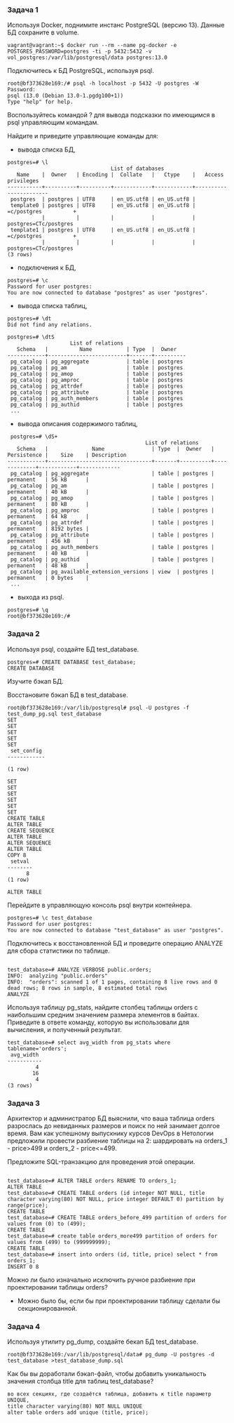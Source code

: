 ### Задача 1

Используя Docker, поднимите инстанс PostgreSQL (версию 13). Данные БД сохраните в volume.


```
vagrant@vagrant:~$ docker run --rm --name pg-docker -e POSTGRES_PASSWORD=postgres -ti -p 5432:5432 -v vol_postgres:/var/lib/postgresql/data postgres:13.0

```

Подключитесь к БД PostgreSQL, используя psql.

```
root@bf373628e169:/# psql -h localhost -p 5432 -U postgres -W
Password:
psql (13.0 (Debian 13.0-1.pgdg100+1))
Type "help" for help.

```

Воспользуйтесь командой \? для вывода подсказки по имеющимся в psql управляющим командам.

Найдите и приведите управляющие команды для:

* вывода списка БД,

```
postgres=# \l
                                 List of databases
   Name    |  Owner   | Encoding |  Collate   |   Ctype    |   Access privileges
-----------+----------+----------+------------+------------+-----------------------
 postgres  | postgres | UTF8     | en_US.utf8 | en_US.utf8 |
 template0 | postgres | UTF8     | en_US.utf8 | en_US.utf8 | =c/postgres          +
           |          |          |            |            | postgres=CTc/postgres
 template1 | postgres | UTF8     | en_US.utf8 | en_US.utf8 | =c/postgres          +
           |          |          |            |            | postgres=CTc/postgres
(3 rows)

```

* подключения к БД,

```
postgres=# \c
Password for user postgres:
You are now connected to database "postgres" as user "postgres".

```

* вывода списка таблиц,

```
postgres=# \dt
Did not find any relations.

```

```
postgres=# \dtS
                    List of relations
   Schema   |          Name           | Type  |  Owner
------------+-------------------------+-------+----------
 pg_catalog | pg_aggregate            | table | postgres
 pg_catalog | pg_am                   | table | postgres
 pg_catalog | pg_amop                 | table | postgres
 pg_catalog | pg_amproc               | table | postgres
 pg_catalog | pg_attrdef              | table | postgres
 pg_catalog | pg_attribute            | table | postgres
 pg_catalog | pg_auth_members         | table | postgres
 pg_catalog | pg_authid               | table | postgres
 ...

 ```

* вывода описания содержимого таблиц,

```
 postgres=# \dS+
                                            List of relations
   Schema   |              Name               | Type  |  Owner   | Persistence |    Size    | Description
------------+---------------------------------+-------+----------+-------------+------------+-------------
 pg_catalog | pg_aggregate                    | table | postgres | permanent   | 56 kB      |
 pg_catalog | pg_am                           | table | postgres | permanent   | 40 kB      |
 pg_catalog | pg_amop                         | table | postgres | permanent   | 80 kB      |
 pg_catalog | pg_amproc                       | table | postgres | permanent   | 64 kB      |
 pg_catalog | pg_attrdef                      | table | postgres | permanent   | 8192 bytes |
 pg_catalog | pg_attribute                    | table | postgres | permanent   | 456 kB     |
 pg_catalog | pg_auth_members                 | table | postgres | permanent   | 40 kB      |
 pg_catalog | pg_authid                       | table | postgres | permanent   | 48 kB      |
 pg_catalog | pg_available_extension_versions | view  | postgres | permanent   | 0 bytes    |
 ...

 ```
* выхода из psql.

```
postgres=# \q
root@bf373628e169:/# 

```
### Задача 2

Используя psql, создайте БД test_database.

```
postgres=# CREATE DATABASE test_database;
CREATE DATABASE

```


Изучите бэкап БД.

Восстановите бэкап БД в test_database.

```
root@bf373628e169:/var/lib/postgresql# psql -U postgres -f test_dump_pg.sql test_database
SET
SET
SET
SET
SET
 set_config
------------

(1 row)

SET
SET
SET
SET
SET
SET
CREATE TABLE
ALTER TABLE
CREATE SEQUENCE
ALTER TABLE
ALTER SEQUENCE
ALTER TABLE
COPY 8
 setval
--------
      8
(1 row)

ALTER TABLE

```

Перейдите в управляющую консоль psql внутри контейнера.

```
postgres=# \c test_database
Password for user postgres:
You are now connected to database "test_database" as user "postgres".

```

Подключитесь к восстановленной БД и проведите операцию ANALYZE для сбора статистики по таблице.

```

test_database=# ANALYZE VERBOSE public.orders;
INFO:  analyzing "public.orders"
INFO:  "orders": scanned 1 of 1 pages, containing 8 live rows and 0 dead rows; 8 rows in sample, 8 estimated total rows
ANALYZE

```

Используя таблицу pg_stats, найдите столбец таблицы orders с наибольшим средним значением размера элементов в байтах.
Приведите в ответе команду, которую вы использовали для вычисления, и полученный результат.

```
test_database=# select avg_width from pg_stats where tablename='orders';
 avg_width
-----------
         4
        16
         4
(3 rows)

```

### Задача 3

Архитектор и администратор БД выяснили, что ваша таблица orders разрослась до невиданных размеров и поиск по ней занимает долгое время. Вам как успешному выпускнику курсов DevOps в Нетологии предложили провести разбиение таблицы на 2: шардировать на orders_1 - price>499 и orders_2 - price<=499.

Предложите SQL-транзакцию для проведения этой операции.

```

test_database=# ALTER TABLE orders RENAME TO orders_1;
ALTER TABLE
test_database=# CREATE TABLE orders (id integer NOT NULL, title character varying(80) NOT NULL, price integer DEFAULT 0) partition by range(price);
CREATE TABLE
test_database=# CREATE TABLE orders_before_499 partition of orders for values from (0) to (499);
CREATE TABLE
test_database=# create table orders_more499 partition of orders for values from (499) to (999999999);
CREATE TABLE
test_database=# insert into orders (id, title, price) select * from orders_1;
INSERT 0 8

```

Можно ли было изначально исключить ручное разбиение при проектировании таблицы orders?
 
 - Можно было бы, если бы при проектировании таблицу сделали бы секционированной.

### Задача 4

Используя утилиту pg_dump, создайте бекап БД test_database.

```
root@bf373628e169:/var/lib/postgresql/data# pg_dump -U postgres -d test_database >test_database_dump.sql

```

Как бы вы доработали бэкап-файл, чтобы добавить уникальность значения столбца title для таблиц test_database?

```
во всех секциях, где создаётся таблица, добавить к title параметр UNIQUE,
title character varying(80) NOT NULL UNIQUE
alter table orders add unique (title, price);

```




